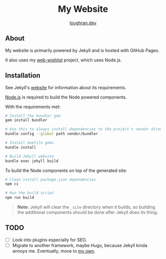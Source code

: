 <div align=center>

# My Website

[loughran.dev](https://loughran.dev)

</div>

## About

My  website is primarily powered by Jekyll and is hosted with GitHub Pages.

It also uses my [web-wishlist](https://github.com/aidlran/web-wishlist) project, which uses Node.js.

## Installation

See Jekyll's [website](https://jekyllrb.com/docs/installation/) for information about its requirements.

[Node.js](https://nodejs.org/en/download/) is required to build the Node powered components.

With the requirements met:

```sh
# Install the bundler gem 
gem install bundler

# Use this to always install dependencies to the project's vendor directory
bundle config --global path vendor/bundler

# Install Gemfile gems
bundle install

# Build Jekyll website
bundle exec jekyll build
```

To build the Node components on top of the generated site:

```sh
# Clean install package.json dependencies
npm ci

# Run the build script
npm run build
```

> **Note:** Jekyll will clear the `_site` directory when it builds, so building the additional components should be done after Jekyll does its thing.

## TODO

- [ ] Look into plugins especially for SEO.
- [ ] Migrate to another framework, maybe Hugo, because Jekyll kinda annoys me. Eventually, move to [my own](https://github.com/aidlran/static-site-generator).
